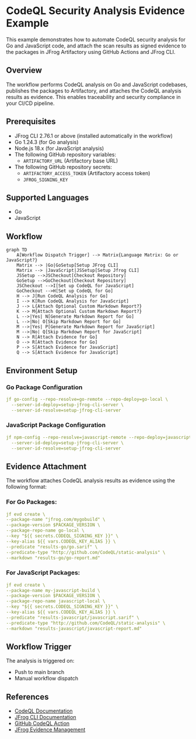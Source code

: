 # CodeQL Security Analysis Evidence Example

This example demonstrates how to automate CodeQL security analysis for Go and JavaScript code, and attach the scan results as signed evidence to the packages in JFrog Artifactory using GitHub Actions and JFrog CLI.

##  Overview
The workflow performs CodeQL analysis on Go and JavaScript codebases, publishes the packages to Artifactory, and attaches the CodeQL analysis results as evidence. This enables traceability and security compliance in your CI/CD pipeline.

## Prerequisites
- JFrog CLI 2.76.1 or above (installed automatically in the workflow)
- Go 1.24.3 (for Go analysis)
- Node.js 18.x (for JavaScript analysis)
- The following GitHub repository variables:
    - `ARTIFACTORY_URL` (Artifactory base URL)
- The following GitHub repository secrets:
    - `ARTIFACTORY_ACCESS_TOKEN` (Artifactory access token)
    - `JFROG_SIGNING_KEY`

## Supported Languages
- Go
- JavaScript

## Workflow

```mermaid
graph TD
    A[Workflow Dispatch Trigger] --> Matrix{Language Matrix: Go or JavaScript?}
    Matrix --> |Go|GoSetup[Setup JFrog CLI]
    Matrix --> |JavaScript|JSSetup[Setup Jfrog CLI]
    JSSetup -->JSCheckout[Checkout Repository]
    GoSetup -->GoCheckout[Checkout Repository]
    JSCheckout -->I[Set up CodeQL for JavaScript]
    GoCheckout -->H[Set up CodeQL for Go]
    H --> J[Run CodeQL Analysis for Go]
    I --> K[Run CodeQL Analysis for JavaScript]
    J --> L{Attach Optional Custom Markdown Report?}
    K --> M{Attach Optional Custom Markdown Report?}
    L -->|Yes| N[Generate Markdown Report for Go]
    L -->|No| O[Skip Markdown Report for Go]
    M -->|Yes| P[Generate Markdown Report for JavaScript]
    M -->|No| Q[Skip Markdown Report for JavaScript]
    N --> R[Attach Evidence for Go]
    O --> R[Attach Evidence for Go]
    P --> S[Attach Evidence for JavaScript]
    Q --> S[Attach Evidence for JavaScript]
```
## Environment Setup

### Go Package Configuration
```yaml
jf go-config --repo-resolve=go-remote --repo-deploy=go-local \
  --server-id-deploy=setup-jfrog-cli-server \
  --server-id-resolve=setup-jfrog-cli-server
```

### JavaScript Package Configuration
```yaml
jf npm-config --repo-resolve=javascript-remote --repo-deploy=javascript-local \
  --server-id-deploy=setup-jfrog-cli-server \
  --server-id-resolve=setup-jfrog-cli-server
```

## Evidence Attachment
The workflow attaches CodeQL analysis results as evidence using the following format:

### For Go Packages:
```yaml
jf evd create \
--package-name "jfrog.com/mygobuild" \
--package-version $PACKAGE_VERSION \
--package-repo-name go-local \
--key "${{ secrets.CODEQL_SIGNING_KEY }}" \
--key-alias ${{ vars.CODEQL_KEY_ALIAS }} \
--predicate "results-go/go.sarif" \
--predicate-type "http://github.com/CodeQL/static-analysis" \
--markdown "results-go/go-report.md"
```

### For JavaScript Packages:
```yaml
jf evd create \
--package-name my-javascript-build \
--package-version $PACKAGE_VERSION \
--package-repo-name javascript-local \
--key "${{ secrets.CODEQL_SIGNING_KEY }}" \
--key-alias ${{ vars.CODEQL_KEY_ALIAS }} \
--predicate "results-javascript/javascript.sarif" \
--predicate-type "http://github.com/CodeQL/static-analysis" \
--markdown "results-javascript/javascript-report.md"
```

## Workflow Trigger
The analysis is triggered on:
- Push to main branch
- Manual workflow dispatch

## References
- [CodeQL Documentation](https://codeql.github.com/docs/)
- [JFrog CLI Documentation](https://www.jfrog.com/confluence/display/CLI/CLI+for+JFrog+Artifactory)
- [GitHub CodeQL Action](https://github.com/github/codeql-action)
- [JFrog Evidence Management](https://www.jfrog.com/confluence/display/JFROG/Evidence+Management)


